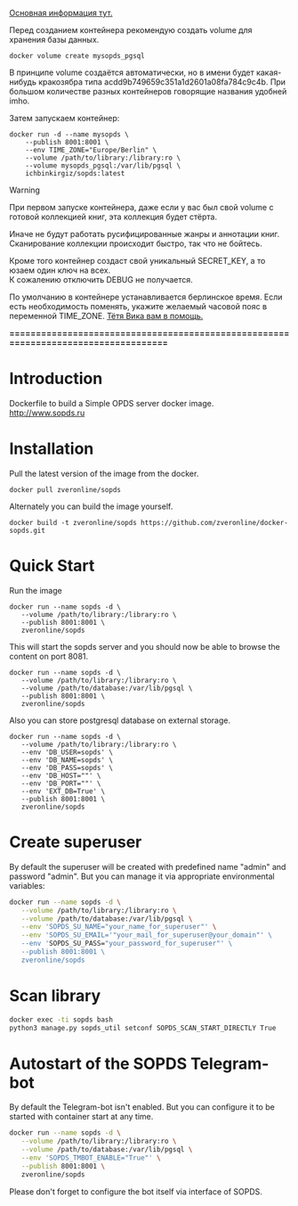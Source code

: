 <a href="https://github.com/ichbinkirgiz/sopds" target="_blank">Основная информация тут.</a>

Перед созданием контейнера рекомендую создать volume для хранения базы данных.

```
docker volume create mysopds_pgsql
```

В принципе volume создаётся автоматически, но в имени будет какая-нибудь кракозябра типа acdd9b749659c351a1d2601a08fa784c9c4b. При большом количестве разных контейнеров говорящие названия удобней imho.


Затем запускаем контейнер:

```
docker run -d --name mysopds \
    --publish 8001:8001 \
    --env TIME_ZONE="Europe/Berlin" \ 
    --volume /path/to/library:/library:ro \
    --volume mysopds_pgsql:/var/lib/pgsql \
    ichbinkirgiz/sopds:latest
```
> [!WARNING]
> При первом запуске контейнера, даже если у вас был свой volume с готовой коллекцией книг, эта коллекция будет стёрта.

Иначе не будут работать русифицированные жанры и аннотации книг. Сканирование коллекции происходит быстро, так что не бойтесь.

Кроме того контейнер создаст свой уникальный SECRET_KEY, а то юзаем один ключ на всех.<br>
К сожалению отключить DEBUG не получается.

По умолчанию в контейнере устанавливается берлинское время. Если есть необходимость поменять, укажите желаемый часовой пояс в переменной TIME_ZONE.
<a href="https://en.wikipedia.org/wiki/List_of_tz_database_time_zones#List" target="_blank">Тётя Вика вам в помощь.</a>

**===================================================================================**

# Introduction

Dockerfile to build a Simple OPDS server docker image.
http://www.sopds.ru

# Installation

Pull the latest version of the image from the docker.

```
docker pull zveronline/sopds
```

Alternately you can build the image yourself.

```
docker build -t zveronline/sopds https://github.com/zveronline/docker-sopds.git
```

# Quick Start

Run the image

```
docker run --name sopds -d \
   --volume /path/to/library:/library:ro \
   --publish 8001:8001 \
   zveronline/sopds
```

This will start the sopds server and you should now be able to browse the content on port 8081.

```
docker run --name sopds -d \
   --volume /path/to/library:/library:ro \
   --volume /path/to/database:/var/lib/pgsql \
   --publish 8001:8001 \
   zveronline/sopds
```

Also you can store postgresql database on external storage.

```
docker run --name sopds -d \
   --volume /path/to/library:/library:ro \
   --env 'DB_USER=sopds' \
   --env 'DB_NAME=sopds' \
   --env 'DB_PASS=sopds' \
   --env 'DB_HOST=""' \
   --env 'DB_PORT=""' \
   --env 'EXT_DB=True' \
   --publish 8001:8001 \
   zveronline/sopds
```


# Create superuser

By default the superuser will be created with predefined name "admin" and password "admin". But you can manage it via appropriate environmental variables:
```bash
docker run --name sopds -d \
   --volume /path/to/library:/library:ro \
   --volume /path/to/database:/var/lib/pgsql \
   --env 'SOPDS_SU_NAME="your_name_for_superuser"' \
   --env 'SOPDS_SU_EMAIL='"your_mail_for_superuser@your_domain"' \
   --env 'SOPDS_SU_PASS="your_password_for_superuser"' \
   --publish 8001:8001 \
   zveronline/sopds
```

# Scan library

```bash
docker exec -ti sopds bash
python3 manage.py sopds_util setconf SOPDS_SCAN_START_DIRECTLY True
```

# Autostart of the SOPDS Telegram-bot

By default the Telegram-bot isn't enabled. But you can configure it to be started with container start at any time. 
```bash
docker run --name sopds -d \
   --volume /path/to/library:/library:ro \
   --volume /path/to/database:/var/lib/pgsql \
   --env 'SOPDS_TMBOT_ENABLE="True"' \
   --publish 8001:8001 \
   zveronline/sopds
```
Please don't forget to configure the bot itself via interface of SOPDS.
